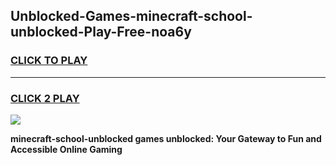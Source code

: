 
## Unblocked-Games-minecraft-school-unblocked-Play-Free-noa6y
<h3>
<a href="https://premium76.site?title=minecraft-school-unblocked&ref=10A">CLICK TO PLAY</a></h3>
<hr>

<h3>
<a href="https://premium76.site?title=minecraft-school-unblocked&ref=10A">CLICK 2 PLAY</a>
  
</h3>

<a href="https://premium76.site?title=minecraft-school-unblocked&ref=10A"><img src="https://clearcache.store/games.png"></a>


**minecraft-school-unblocked games unblocked: Your Gateway to Fun and Accessible Online Gaming**

